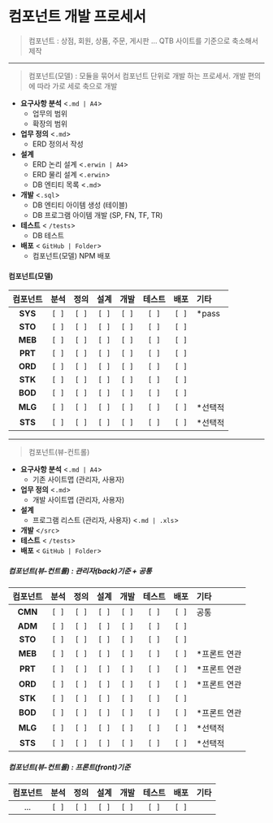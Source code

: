 # 컴포넌트 개발 프로세서

> 컴포넌트 : 상점, 회원, 상품, 주문, 게시판 ...
>  QTB 사이트를 기준으로 축소해서 제작
----
> 컴포넌트(모델) : 모듈을 묶어서 컴포넌트 단위로 개발 하는 프로세서.
> 개발 편의에 따라 가로 세로 축으로 개발
- **요구사항 분석** <`.md | A4`>
  - 업무의 범위
  - 확장의 범위
- **업무 정의** <`.md`>
  - ERD 정의서 작성
- **설계** 
  - ERD 논리 설계 <`.erwin | A4`>
  - ERD 물리 설계 <`.erwin`>
  - DB 엔티티 목록 <`.md`>
- **개발** <`.sql`>
  - DB 엔티티 아이템 생성 (테이블) 
  - DB 프로그램 아이템 개발 (SP, FN, TF, TR)
- **테스트** < `/tests`>
  - DB 테스트
- **배포** < `GitHub | Folder`>
  - 컴포넌트(모델) NPM 배포

#### 컴포넌트(모델)
| 컴포넌트  | 분석 | 정의 | 설계 | 개발 | 테스트 | 배포 | 기타               |
|:-------:|:---:|:---:|:---:|:---:|:----:|:---:|:------------------|
| **SYS** |`[ ]`|`[ ]`|`[ ]`|`[ ]`|`[ ]` |`[ ]`| *pass    |
| **STO** |`[ ]`|`[ ]`|`[ ]`|`[ ]`|`[ ]` |`[ ]`|          |
| **MEB** |`[ ]`|`[ ]`|`[ ]`|`[ ]`|`[ ]` |`[ ]`|          |
| **PRT** |`[ ]`|`[ ]`|`[ ]`|`[ ]`|`[ ]` |`[ ]`|          |
| **ORD** |`[ ]`|`[ ]`|`[ ]`|`[ ]`|`[ ]` |`[ ]`|          |
| **STK** |`[ ]`|`[ ]`|`[ ]`|`[ ]`|`[ ]` |`[ ]`|          |
| **BOD** |`[ ]`|`[ ]`|`[ ]`|`[ ]`|`[ ]` |`[ ]`|          |
| **MLG** |`[ ]`|`[ ]`|`[ ]`|`[ ]`|`[ ]` |`[ ]`| *선택적    |
| **STS** |`[ ]`|`[ ]`|`[ ]`|`[ ]`|`[ ]` |`[ ]`| *선택적    |

------------------------------------------------------------------------

> 컴포넌트(뷰-컨트롤)

- **요구사항 분석** <`.md | A4`>
  - 기존 사이트맵 (관리자, 사용자)
- **업무 정의** <`.md`>
  - 개발 사이트맵 (관리자, 사용자)
- **설계** 
  - 프로그램 리스트 (관리자, 사용자) <`.md | .xls`>
- **개발** <`/src`>
- **테스트** < `/tests`>
- **배포** < `GitHub | Folder`>

##### 컴포넌트(뷰-컨트롤) : 관리자(back)기준 + 공통
| 컴포넌트  | 분석 | 정의 | 설계 | 개발 | 테스트 | 배포 | 기타               |
|:-------:|:---:|:---:|:---:|:---:|:----:|:---:|:------------------|
| **CMN** |`[ ]`|`[ ]`|`[ ]`|`[ ]`|`[ ]` |`[ ]`| 공통 |
| **ADM** |`[ ]`|`[ ]`|`[ ]`|`[ ]`|`[ ]` |`[ ]`|        |
| **STO** |`[ ]`|`[ ]`|`[ ]`|`[ ]`|`[ ]` |`[ ]`|        |
| **MEB** |`[ ]`|`[ ]`|`[ ]`|`[ ]`|`[ ]` |`[ ]`| *프론트 연관 |
| **PRT** |`[ ]`|`[ ]`|`[ ]`|`[ ]`|`[ ]` |`[ ]`| *프론트 연관 |
| **ORD** |`[ ]`|`[ ]`|`[ ]`|`[ ]`|`[ ]` |`[ ]`| *프론트 연관 |
| **STK** |`[ ]`|`[ ]`|`[ ]`|`[ ]`|`[ ]` |`[ ]`|        |
| **BOD** |`[ ]`|`[ ]`|`[ ]`|`[ ]`|`[ ]` |`[ ]`| *프론트 연관 |
| **MLG** |`[ ]`|`[ ]`|`[ ]`|`[ ]`|`[ ]` |`[ ]`| *선택적    |
| **STS** |`[ ]`|`[ ]`|`[ ]`|`[ ]`|`[ ]` |`[ ]`| *선택적    |

##### 컴포넌트(뷰-컨트롤) : 프론트(front)기준
| 컴포넌트   | 분석 | 정의 | 설계 | 개발 | 테스트 | 배포 | 기타               |
|:--------:|:---:|:---:|:---:|:---:|:----:|:---:|:------------------|
| ...        |`[ ]`|`[ ]`|`[ ]`|`[ ]`|`[ ]` |`[ ]`|        |

